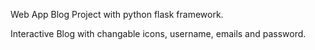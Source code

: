 Web App Blog Project with python flask framework.

Interactive Blog with changable icons, username, emails and password.
